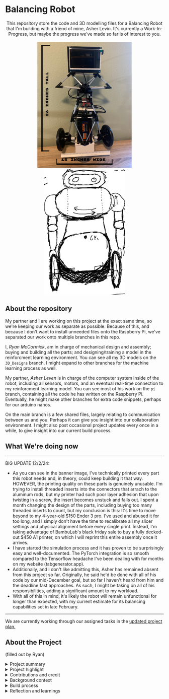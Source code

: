 # Balancing Robot

<div align="center">
    This repository store the code and 3D modelling files for a Balancing Robot that I'm building with a friend of mine, Asher Levin. It's currently a Work-In-Progress, but maybe the progress we've made so far is of interest to you.
    <br/><br/>
    <img src="Proposal Sketches/11_1_24-robot.jpeg" height="400px">
    <img src="Proposal Sketches/robot_sketch.png" height="400px">
</div>

## About the repository

My partner and I are working on this project at the exact same time, so we're keeping our work as separate as possible. Because of this, and because I don't want to install unneeded files onto the Raspberry Pi, we've separated our work onto multiple branches in this repo. 

I, _Ryan McCormick_, am in charge of mechanical design and assembly; buying and building all the parts; and designing/training a model in the reinforcment learning environment. You can see all my 3D models on the `3D_Designs` branch. I might expand to other branches for the machine learning process as well.

My partner, _Asher Leven_ is in charge of the computer system inside of the robot, including all sensors, motors, and an eventual real-time connection to my reinforcment learning model. You can see most of his work on the `pi` branch, containing all the code he has written on the Raspberry Pi. Eventually, he might make other branches for extra code snippets, perhaps for our arduino nanos.

On the main branch is a few shared files, largely relating to communication between us and you. Perhaps it can give you insight into our collaboration environment. I might also post occasional project updates every once in a while, to give insight into our current build process.

## What We're doing now

----
BIG UPDATE 12/2/24: 
- As you can see in the banner image, I've technically printed every part this robot needs and, in theory, could keep building it that way. HOWEVER, the printing quality on these parts is genuinely unusable. I'm trying to install threaded inserts into the connectors that arrach to the aluminum rods, but my printer had such poor layer adhesion that upon twisting in a screw, the insert becomes unstuck and falls out. I spent a month changing the design of the parts, including buying too many threaded inserts to count, but my conclusion is this: It's time to move beyond to my 4-year-old $150 Ender 3 pro. I've used and abused it for too long, and I simply don't have the time to recalibrate all my slicer settings and physical alignment before every single print. Instead, I'm taking advantage of BambuLab's black friday sale to buy a fully decked-out $450 A1 printer, on which I will reprint this entire assembly once it arrives.
- I have started the simulation process and it has proven to be surprisingly easy and well-documented. The PyTorch integration is so smooth compared to the Tensorflow headache I've been dealing with for months on my website (tabgenerator.app).
- Additionally, and I don't like admitting this, Asher has remained absent from this project so far. Originally, he said he'd be done with all of his code by our mid-December goal, but so far I haven't heard from him and the deadline fast approaches. As such, I might be taking on all of his responsibilities, adding a significant amount to my workload. 
- With all of this in mind, it's likely the robot will remain unfunctional for longer than expected, with my current estimate for its balancing capabilities set in late February.
----


We are currently working through our assigned tasks in the [updated project plan.](10-23-24_Task_Guide.md)

## About the Project
(filled out by Ryan)

<details>
  <summary>Project summary</summary>
<hr/>
This is a remotely-controlled robot that balances itself upright on the two wheels it uses as its mode of transportation. It can roll around, turn, and eventually we will give it arms to use to pick up items and carry cargo. All of this movement is controlled by an deep learning model running on the raspberry pi, acting as a sort of "brain" trained via reinforcement learning. This robot represents the greates mechanical design task I've taken on up until now, and also represents my first dive into electronics and applied Artificial Intelligence systems.
<br/><br/>
</details>

<details>
  <summary>Project highlight</summary>
  <hr/>
My favorite thing thus far has to be the satisfaction that comes from hours upon hours of CAD coming together so quickly. After a month of design and parameterizing, I printed the parts, cut the aluminum stock, and assembled the robot's frame in less than a week's time! I suspect I'll find a similar payoff once we finally put the brains of the robot together.
<br/><br/>
</details>

<details>
  <summary>Contributions and credit </summary>
  <hr/>
  I'm taking on this project in collaboration with Asher Levin, partially to practice collaborative learning techniques, and partially because I simply wouldn't have enough time to complete it on my own given my current busy schedule. You can see our tasks clearly divided in our most recent project proposal, which contains an updated plan of who will do what and when.
  <br/><br/>
  I have no mentors of this project, in fact, I haven't my teachers at school about it at all. They're kind of left wondering where I've disappeared to for the past month... I guess they'll get to see when I bring in the robot to work on it next semester.
<br/><br/>
</details>

<details>
  <summary>Background context</summary>
  <hr/>
The main goal of this project is to learn robotics from scratch. It's not for any particularly revolutionary goals, in fact many people have probably built this exact thing already, instead it's a project for my own exploration of what a career in engineering might have to offer.
<br/><br/>
There were some massive contraints for this project, particularly in the realm of tools and equipment. I'm stuck using a $99 3D printer because I can't bring myself to get a better one, so you'll notice my print quality sucks and I probably wasted about half a roll of filament on failed prints. I also don't have proper tools when I really need them. For example, I spent an entire saturday cutting the aluminum rods with the world's tiniest hacksaw and some garden shears, staying up well into the night because of how inefficient my process is. I'm also using the cheapest soldering iron I could find online, because it was the only one I could afford at the time I bought it.
<br/><br/>

</details>

<details>
  <summary>Build process</summary>
  <hr/>
   - Tell us more about your build. What was your approach, and why did you decide to do it that way? If there was a design/testing process, what did you do? Consider attaching photos in the subsequent media uploader page to demonstrate your build process.

The building processes of this robot involved ordering parts, cutting stock, and planning electronics all while the 3D-printed connectors were being printed. All of this was also in the middle of writing my college essays and finalizing the applications, making for a pretty chaotic week.
<br/><br/>
I decided to make it mostly 3D printed because that was the most available form of fabrication to me. I also used aluminum rods to add some sturdiness to the frame while keeping it light and while using feasible for me to trim with the tools I have on hand. The rods and connectors are held together with threaded inserts. 
<br/><br/>
I've used a mix of threaded inserts and embedded nuts throughout the model for easy disassembly. In the final result, the entire robot can be completely disassembled into its original parts. This was an intentional choice because I know this project will be modified significantly over the next few months, and I'd also like to be able to completely replace any parts that break in falls or through usual wear.
<br/><br/>
</details>

<details>
  <summary>Reflection and learnings</summary>
  <hr/>
   Everything has gone pretty smoothly until now, so most of my lesson-learning will come later down the line I'm sure. The only problems I encountered were mostly sourced from my poor-quality 3D printer, which would often create prints with non-existent layer adhesion after I changed literally 0 settings. So far, this project has satisfied my goal of giving me a fully-fledged, cross-disciplinary engineering experience.
<br/><br/>
</details>
